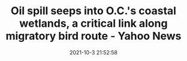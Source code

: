 ---
"title": "Oil spill seeps into O.C.'s coastal wetlands, a critical link along migratory bird route - Yahoo News"
"date": "2021-10-3 21:52:58"
"feed_name": "GOOGLENEWSDRILLING"
"feed_website": "https://news.google.com/search?q=drilling%2Bincident&hl=en-US&gl=US&ceid=US:en"
"feed_rss": "https://news.google.com/rss/search?q=drilling%2Bincident&hl=en-US&gl=US&ceid=US:en"
"link": "https://news.yahoo.com/oil-spill-seeps-o-c-215258223.html"
"source": "{'href': 'https://news.yahoo.com', 'title': 'Yahoo News'}"
"file": "_posts/2021-1-1-8eec4686f77d0e28e86881068b2c20c36113e96f.md"
"accident": "1"
"drilling": "0"
"dead": "0"
"injured": "0"
"arrested": "0"
"place": "unknown place"
"where": "unknown site"
"causes": "unknown"
"place_uri": "unknown place"
---